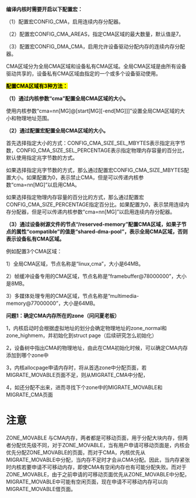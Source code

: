 **编译内核时需要开启以下配置宏：**

（1）配置宏CONFIG_CMA，启用连续内存分配器。

（2）配置宏CONFIG_CMA_AREAS，指定CMA区域的最大数量，默认值是7。

（3）配置宏CONFIG_DMA_CMA，启用允许设备驱动分配内存的连续内存分配器。

CMA区域分为全局CMA区域和设备私有CMA区域。全局CMA区域是由所有设备驱动共享的，设备私有CMA区域由指定的一个或多个设备驱动使用。

<mark>**配置CMA区域有3种方法：**</mark>

**（1）通过内核参数“cma”配置全局CMA区域的大小。**

使用内核参数“cma=nn[MG]@[start[MG][-end[MG]]]”设置全局CMA区域的大小和物理地址范围。

**（2）通过配置宏配置全局CMA区域的大小。**

首先选择指定大小的方式：CONFIG_CMA_SIZE_SEL_MBYTES表示指定兆字节数，CONFIG_CMA_SIZE_SEL_PERCENTAGE表示指定物理内存容量的百分比，默认使用指定兆字节数的方式。

如果选择指定兆字节数的方式，那么通过配置宏CONFIG_CMA_SIZE_MBYTES配置大小。如果配置为0，表示禁止CMA，但是可以传递内核参数“cma=nn[MG]”以启用CMA。

如果选择指定物理内存容量的百分比的方式，那么通过配置宏CONFIG_CMA_SIZE_PERCENTAGE指定百分比。如果配置为0，表示禁用连续内存分配器，但是可以传递内核参数“cma=nn[MG]”以启用连续内存分配器。

**（3）通过设备树源文件的节点“/reserved-memory”配置CMA区域，如果子节点的属性“compatible”的值是“shared-dma-pool”，表示全局CMA区域，否则表示设备私有CMA区域。**

例如配置3个CMA区域：

1）全局CMA区域，节点名称是“linux,cma”，大小是64MB。

2）帧缓冲设备专用的CMA区域，节点名称是“framebuffer@78000000”，大小是8MB。

3）多媒体处理专用的CMA区域，节点名称是“multimedia-memory@77000000”，大小是64MB。

**问题1：确定CMA内存所在的zone（问问夏老板）**

1，内核启动时会根据虚拟地址的划分会确定物理地址的zone_normal和zone_highmem，并初始化到struct page（后续研究怎么初始化）

2，设备树中指出CMA的物理地址，由此在CMA初始化时候，可以确定CMA内存添加到哪个zone中

3，内核allocpage申请内存时，将从首选zone中分配页面，若MIGRATE_MOVABLE页面不足，则从MIGRATE_CMA中分配，

4，如还分配不出来，进而寻找下个zone中的MIGRATE_MOVABLE和MIGRATE_CMA页面


# 注意
ZONE_MOVABLE 与CMA内存，两者都是可移动页面，用于分配大块内存，但两者分配优先级不同，对于ZONE_MOVABLE，当有用户申请可移动页面是，内核会优先分配ZONE_MOVABLE的页面，而对于CMA，内核优先从MIGRATE_MOVABLE中分配，当内存不足时才会从CMA分配。因此，当内存紧张时内核若要申请不可移动内存，即使CMA有空闲内存也有可能分配失败。而对于ZONE_MOVABLE，由于之前申请的可移动页面优先从ZONE_MOVABLE中分配，MIGRATE_MOVABLE中可能有空闲页面，现在申请不可移动内存可以向MIGRATE_MOVABLE借页面。